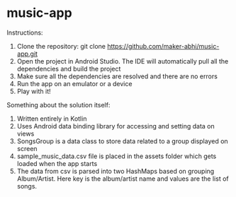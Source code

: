 # music-app

Instructions:
1. Clone the repository: git clone https://github.com/maker-abhi/music-app.git
2. Open the project in Android Studio. The IDE will automatically pull all the dependencies and build the project
3. Make sure all the dependencies are resolved and there are no errors
4. Run the app on an emulator or a device
5. Play with it!


Something about the solution itself:
1. Written entirely in Kotlin
2. Uses Android data binding library for accessing and setting data on views
3. SongsGroup is a data class to store data related to a group displayed on screen
4. sample_music_data.csv file is placed in the assets folder which gets loaded when the app starts
5. The data from csv is parsed into two HashMaps based on grouping Album/Artist.
   Here key is the album/artist name and values are the list of songs.
